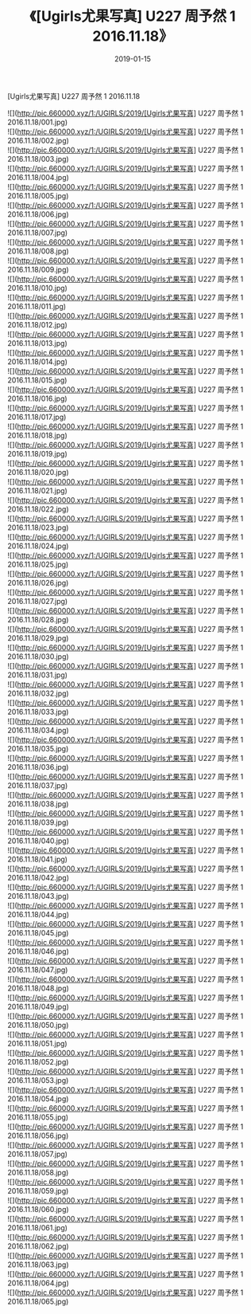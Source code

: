 ﻿---
layout: post
title:  《[Ugirls尤果写真] U227 周予然 1 2016.11.18》
date:   2019-01-15
img: http://pic.660000.xyz/1:/UGIRLS/2019/[Ugirls尤果写真] U227 周予然 1 2016.11.18/000.jpg
categories: [美女, 清纯, 唯美]
---

[Ugirls尤果写真] U227 周予然 1 2016.11.18

 ![](http://pic.660000.xyz/1:/UGIRLS/2019/[Ugirls尤果写真] U227 周予然 1 2016.11.18/001.jpg) <br>![](http://pic.660000.xyz/1:/UGIRLS/2019/[Ugirls尤果写真] U227 周予然 1 2016.11.18/002.jpg) <br>![](http://pic.660000.xyz/1:/UGIRLS/2019/[Ugirls尤果写真] U227 周予然 1 2016.11.18/003.jpg) <br>![](http://pic.660000.xyz/1:/UGIRLS/2019/[Ugirls尤果写真] U227 周予然 1 2016.11.18/004.jpg) <br>![](http://pic.660000.xyz/1:/UGIRLS/2019/[Ugirls尤果写真] U227 周予然 1 2016.11.18/005.jpg) <br>![](http://pic.660000.xyz/1:/UGIRLS/2019/[Ugirls尤果写真] U227 周予然 1 2016.11.18/006.jpg) <br>![](http://pic.660000.xyz/1:/UGIRLS/2019/[Ugirls尤果写真] U227 周予然 1 2016.11.18/007.jpg) <br>![](http://pic.660000.xyz/1:/UGIRLS/2019/[Ugirls尤果写真] U227 周予然 1 2016.11.18/008.jpg) <br>![](http://pic.660000.xyz/1:/UGIRLS/2019/[Ugirls尤果写真] U227 周予然 1 2016.11.18/009.jpg) <br>![](http://pic.660000.xyz/1:/UGIRLS/2019/[Ugirls尤果写真] U227 周予然 1 2016.11.18/010.jpg) <br>![](http://pic.660000.xyz/1:/UGIRLS/2019/[Ugirls尤果写真] U227 周予然 1 2016.11.18/011.jpg) <br>![](http://pic.660000.xyz/1:/UGIRLS/2019/[Ugirls尤果写真] U227 周予然 1 2016.11.18/012.jpg) <br>![](http://pic.660000.xyz/1:/UGIRLS/2019/[Ugirls尤果写真] U227 周予然 1 2016.11.18/013.jpg) <br>![](http://pic.660000.xyz/1:/UGIRLS/2019/[Ugirls尤果写真] U227 周予然 1 2016.11.18/014.jpg) <br>![](http://pic.660000.xyz/1:/UGIRLS/2019/[Ugirls尤果写真] U227 周予然 1 2016.11.18/015.jpg) <br>![](http://pic.660000.xyz/1:/UGIRLS/2019/[Ugirls尤果写真] U227 周予然 1 2016.11.18/016.jpg) <br>![](http://pic.660000.xyz/1:/UGIRLS/2019/[Ugirls尤果写真] U227 周予然 1 2016.11.18/017.jpg) <br>![](http://pic.660000.xyz/1:/UGIRLS/2019/[Ugirls尤果写真] U227 周予然 1 2016.11.18/018.jpg) <br>![](http://pic.660000.xyz/1:/UGIRLS/2019/[Ugirls尤果写真] U227 周予然 1 2016.11.18/019.jpg) <br>![](http://pic.660000.xyz/1:/UGIRLS/2019/[Ugirls尤果写真] U227 周予然 1 2016.11.18/020.jpg) <br>![](http://pic.660000.xyz/1:/UGIRLS/2019/[Ugirls尤果写真] U227 周予然 1 2016.11.18/021.jpg) <br>![](http://pic.660000.xyz/1:/UGIRLS/2019/[Ugirls尤果写真] U227 周予然 1 2016.11.18/022.jpg) <br>![](http://pic.660000.xyz/1:/UGIRLS/2019/[Ugirls尤果写真] U227 周予然 1 2016.11.18/023.jpg) <br>![](http://pic.660000.xyz/1:/UGIRLS/2019/[Ugirls尤果写真] U227 周予然 1 2016.11.18/024.jpg) <br>![](http://pic.660000.xyz/1:/UGIRLS/2019/[Ugirls尤果写真] U227 周予然 1 2016.11.18/025.jpg) <br>![](http://pic.660000.xyz/1:/UGIRLS/2019/[Ugirls尤果写真] U227 周予然 1 2016.11.18/026.jpg) <br>![](http://pic.660000.xyz/1:/UGIRLS/2019/[Ugirls尤果写真] U227 周予然 1 2016.11.18/027.jpg) <br>![](http://pic.660000.xyz/1:/UGIRLS/2019/[Ugirls尤果写真] U227 周予然 1 2016.11.18/028.jpg) <br>![](http://pic.660000.xyz/1:/UGIRLS/2019/[Ugirls尤果写真] U227 周予然 1 2016.11.18/029.jpg) <br>![](http://pic.660000.xyz/1:/UGIRLS/2019/[Ugirls尤果写真] U227 周予然 1 2016.11.18/030.jpg) <br>![](http://pic.660000.xyz/1:/UGIRLS/2019/[Ugirls尤果写真] U227 周予然 1 2016.11.18/031.jpg) <br>![](http://pic.660000.xyz/1:/UGIRLS/2019/[Ugirls尤果写真] U227 周予然 1 2016.11.18/032.jpg) <br>![](http://pic.660000.xyz/1:/UGIRLS/2019/[Ugirls尤果写真] U227 周予然 1 2016.11.18/033.jpg) <br>![](http://pic.660000.xyz/1:/UGIRLS/2019/[Ugirls尤果写真] U227 周予然 1 2016.11.18/034.jpg) <br>![](http://pic.660000.xyz/1:/UGIRLS/2019/[Ugirls尤果写真] U227 周予然 1 2016.11.18/035.jpg) <br>![](http://pic.660000.xyz/1:/UGIRLS/2019/[Ugirls尤果写真] U227 周予然 1 2016.11.18/036.jpg) <br>![](http://pic.660000.xyz/1:/UGIRLS/2019/[Ugirls尤果写真] U227 周予然 1 2016.11.18/037.jpg) <br>![](http://pic.660000.xyz/1:/UGIRLS/2019/[Ugirls尤果写真] U227 周予然 1 2016.11.18/038.jpg) <br>![](http://pic.660000.xyz/1:/UGIRLS/2019/[Ugirls尤果写真] U227 周予然 1 2016.11.18/039.jpg) <br>![](http://pic.660000.xyz/1:/UGIRLS/2019/[Ugirls尤果写真] U227 周予然 1 2016.11.18/040.jpg) <br>![](http://pic.660000.xyz/1:/UGIRLS/2019/[Ugirls尤果写真] U227 周予然 1 2016.11.18/041.jpg) <br>![](http://pic.660000.xyz/1:/UGIRLS/2019/[Ugirls尤果写真] U227 周予然 1 2016.11.18/042.jpg) <br>![](http://pic.660000.xyz/1:/UGIRLS/2019/[Ugirls尤果写真] U227 周予然 1 2016.11.18/043.jpg) <br>![](http://pic.660000.xyz/1:/UGIRLS/2019/[Ugirls尤果写真] U227 周予然 1 2016.11.18/044.jpg) <br>![](http://pic.660000.xyz/1:/UGIRLS/2019/[Ugirls尤果写真] U227 周予然 1 2016.11.18/045.jpg) <br>![](http://pic.660000.xyz/1:/UGIRLS/2019/[Ugirls尤果写真] U227 周予然 1 2016.11.18/046.jpg) <br>![](http://pic.660000.xyz/1:/UGIRLS/2019/[Ugirls尤果写真] U227 周予然 1 2016.11.18/047.jpg) <br>![](http://pic.660000.xyz/1:/UGIRLS/2019/[Ugirls尤果写真] U227 周予然 1 2016.11.18/048.jpg) <br>![](http://pic.660000.xyz/1:/UGIRLS/2019/[Ugirls尤果写真] U227 周予然 1 2016.11.18/049.jpg) <br>![](http://pic.660000.xyz/1:/UGIRLS/2019/[Ugirls尤果写真] U227 周予然 1 2016.11.18/050.jpg) <br>![](http://pic.660000.xyz/1:/UGIRLS/2019/[Ugirls尤果写真] U227 周予然 1 2016.11.18/051.jpg) <br>![](http://pic.660000.xyz/1:/UGIRLS/2019/[Ugirls尤果写真] U227 周予然 1 2016.11.18/052.jpg) <br>![](http://pic.660000.xyz/1:/UGIRLS/2019/[Ugirls尤果写真] U227 周予然 1 2016.11.18/053.jpg) <br>![](http://pic.660000.xyz/1:/UGIRLS/2019/[Ugirls尤果写真] U227 周予然 1 2016.11.18/054.jpg) <br>![](http://pic.660000.xyz/1:/UGIRLS/2019/[Ugirls尤果写真] U227 周予然 1 2016.11.18/055.jpg) <br>![](http://pic.660000.xyz/1:/UGIRLS/2019/[Ugirls尤果写真] U227 周予然 1 2016.11.18/056.jpg) <br>![](http://pic.660000.xyz/1:/UGIRLS/2019/[Ugirls尤果写真] U227 周予然 1 2016.11.18/057.jpg) <br>![](http://pic.660000.xyz/1:/UGIRLS/2019/[Ugirls尤果写真] U227 周予然 1 2016.11.18/058.jpg) <br>![](http://pic.660000.xyz/1:/UGIRLS/2019/[Ugirls尤果写真] U227 周予然 1 2016.11.18/059.jpg) <br>![](http://pic.660000.xyz/1:/UGIRLS/2019/[Ugirls尤果写真] U227 周予然 1 2016.11.18/060.jpg) <br>![](http://pic.660000.xyz/1:/UGIRLS/2019/[Ugirls尤果写真] U227 周予然 1 2016.11.18/061.jpg) <br>![](http://pic.660000.xyz/1:/UGIRLS/2019/[Ugirls尤果写真] U227 周予然 1 2016.11.18/062.jpg) <br>![](http://pic.660000.xyz/1:/UGIRLS/2019/[Ugirls尤果写真] U227 周予然 1 2016.11.18/063.jpg) <br>![](http://pic.660000.xyz/1:/UGIRLS/2019/[Ugirls尤果写真] U227 周予然 1 2016.11.18/064.jpg) <br>![](http://pic.660000.xyz/1:/UGIRLS/2019/[Ugirls尤果写真] U227 周予然 1 2016.11.18/065.jpg) <br>